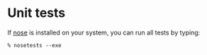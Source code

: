Unit tests
==
If [nose](http://nose.readthedocs.org/en/latest/#) is installed on
your system, you can run all tests by typing:

    % nosetests --exe
